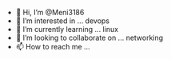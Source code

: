 - 👋 Hi, I’m @Meni3186
- 👀 I’m interested in ... devops
- 🌱 I’m currently learning ... linux 
- 💞️ I’m looking to collaborate on ... networking 
- 📫 How to reach me ... 

<!---
Meni3186/Meni3186 is a ✨ special ✨ repository because its `README.md` (this file) appears on your GitHub profile.
You can click the Preview link to take a look at your changes.
--->
